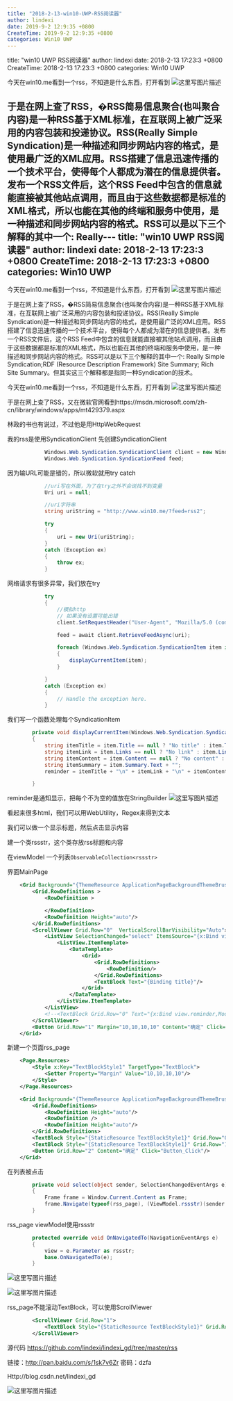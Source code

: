 ```yaml
---
title: "2018-2-13-win10-UWP-RSS阅读器"
author: lindexi
date: 2019-9-2 12:9:35 +0800
CreateTime: 2019-9-2 12:9:35 +0800
categories: Win10 UWP
---
```


title: "win10 UWP RSS阅读器"
author: lindexi
date: 2018-2-13 17:23:3 +0800
CreateTime: 2018-2-13 17:23:3 +0800
categories: Win10 UWP

<!--more-->




<!--more-->



<div id="toc"></div>

今天在win10.me看到一个rss，不知道是什么东西，打开看到
![这里写图片描述](http://img.blog.csdn.net/20160222151447588)

于是在网上查了RSS，�RSS简易信息聚合(也叫聚合内容)是一种RSS基于XML标准，在互联网上被广泛采用的内容包装和投递协议。RSS(Really Simple Syndication)是一种描述和同步网站内容的格式，是使用最广泛的XML应用。RSS搭建了信息迅速传播的一个技术平台，使得每个人都成为潜在的信息提供者。发布一个RSS文件后，这个RSS Feed中包含的信息就能直接被其他站点调用，而且由于这些数据都是标准的XML格式，所以也能在其他的终端和服务中使用，是一种描述和同步网站内容的格式。RSS可以是以下三个解释的其中一个: Really---
title: "win10 UWP RSS阅读器"
author: lindexi
date: 2018-2-13 17:23:3 +0800
CreateTime: 2018-2-13 17:23:3 +0800
categories: Win10 UWP
---


<!--more-->



<div id="toc"></div>

今天在win10.me看到一个rss，不知道是什么东西，打开看到
![这里写图片描述](http://img.blog.csdn.net/20160222151447588)

于是在网上查了RSS，�RSS简易信息聚合(也叫聚合内容)是一种RSS基于XML标准，在互联网上被广泛采用的内容包装和投递协议。RSS(Really Simple Syndication)是一种描述和同步网站内容的格式，是使用最广泛的XML应用。RSS搭建了信息迅速传播的一个技术平台，使得每个人都成为潜在的信息提供者。发布一个RSS文件后，这个RSS Feed中包含的信息就能直接被其他站点调用，而且由于这些数据都是标准的XML格式，所以也能在其他的终端和服务中使用，是一种描述和同步网站内容的格式。RSS可以是以下三个解释的其中一个: Really Simple Syndication;RDF (Resource Description Framework) Site Summary; Rich Site Summary。但其实这三个解释都是指同一种Syndication的技术。

<!--more-->

<div id="toc"></div>

今天在win10.me看到一个rss，不知道是什么东西，打开看到
![这里写图片描述](http://img.blog.csdn.net/20160222151447588)

于是在网上查了RSS，又在微软官网看到https://msdn.microsoft.com/zh-cn/library/windows/apps/mt429379.aspx

林政的书也有说过，不过他是用HttpWebRequest

我的rss是使用SyndicationClient
先创建SyndicationClient

```csharp
            Windows.Web.Syndication.SyndicationClient client = new Windows.Web.Syndication.SyndicationClient();
            Windows.Web.Syndication.SyndicationFeed feed;
```

因为输URL可能是错的，所以微软就用try catch

```csharp
            //uri写在外面，为了在try之外不会说找不到变量
            Uri uri = null;

            //uri字符串
            string uriString = "http://www.win10.me/?feed=rss2";

            try
            {
                uri = new Uri(uriString);
            }
            catch (Exception ex)
            {
                throw ex;
            }
```
网络请求有很多异常，我们放在try 

```csharp
            try
            {
                //模拟http 
                // 如果没有设置可能出错
                client.SetRequestHeader("User-Agent", "Mozilla/5.0 (compatible; MSIE 10.0; Windows NT 6.2; WOW64; Trident/6.0)");

                feed = await client.RetrieveFeedAsync(uri);

                foreach (Windows.Web.Syndication.SyndicationItem item in feed.Items)
                {
                    displayCurrentItem(item);
                }

            }
            catch (Exception ex)
            {
                // Handle the exception here.
            }
```

我们写一个函数处理每个SyndicationItem

```csharp
        private void displayCurrentItem(Windows.Web.Syndication.SyndicationItem item)
        {
            string itemTitle = item.Title == null ? "No title" : item.Title.Text;
            string itemLink = item.Links == null ? "No link" : item.Links.FirstOrDefault().ToString();
            string itemContent = item.Content == null ? "No content" : item.Content.Text;
            string itemSummary = item.Summary.Text + "";
            reminder = itemTitle + "\n" + itemLink + "\n" + itemContent+"\n"+itemSummary+"\n";

        }
```

reminder是通知显示，把每个不为空的值放在StringBuilder
![这里写图片描述](http://img.blog.csdn.net/20160222152926727)

看起来很多html，我们可以用WebUtility，Regex来得到文本

我们可以做一个显示标题，然后点击显示内容

建一个类rssstr，这个类存放rss标题和内容

在viewModel 一个列表`ObservableCollection<rssstr>`

界面MainPage

```xml
    <Grid Background="{ThemeResource ApplicationPageBackgroundThemeBrush}">
        <Grid.RowDefinitions >
            <RowDefinition >

            </RowDefinition>
            <RowDefinition Height="auto"/>
        </Grid.RowDefinitions>
        <ScrollViewer Grid.Row="0"  VerticalScrollBarVisibility="Auto">
            <ListView SelectionChanged="select" ItemsSource="{x:Bind view.rsslist}">
                <ListView.ItemTemplate>
                    <DataTemplate>
                        <Grid>
                            <Grid.RowDefinitions>
                                <RowDefinition/>
                            </Grid.RowDefinitions>
                            <TextBlock Text="{Binding title}"/>
                        </Grid>
                    </DataTemplate>
                </ListView.ItemTemplate>
            </ListView>
            <!--<TextBlock Grid.Row="0" Text="{x:Bind view.reminder,Mode=OneWay}" TextWrapping="Wrap"/>-->
        </ScrollViewer>
        <Button Grid.Row="1" Margin="10,10,10,10" Content="确定" Click="Button_Click"/>
    </Grid>
```

新建一个页面rss_page

```xml
    <Page.Resources>
        <Style x:Key="TextBlockStyle1" TargetType="TextBlock">
            <Setter Property="Margin" Value="10,10,10,10"/>
        </Style>
    </Page.Resources>

    <Grid Background="{ThemeResource ApplicationPageBackgroundThemeBrush}">
        <Grid.RowDefinitions>
            <RowDefinition Height="auto"/>
            <RowDefinition />
            <RowDefinition Height="auto"/>
        </Grid.RowDefinitions>
        <TextBlock Style="{StaticResource TextBlockStyle1}" Grid.Row="0" Text="{x:Bind view.title}"/>
        <TextBlock Style="{StaticResource TextBlockStyle1}" Grid.Row="1" Text="{x:Bind view.summary}"/>
        <Button Grid.Row="2" Content="确定" Click="Button_Click"/>
    </Grid>
```

在列表被点击

```csharp
        private void select(object sender, SelectionChangedEventArgs e)
        {
            Frame frame = Window.Current.Content as Frame;
            frame.Navigate(typeof(rss_page), (ViewModel.rssstr)(sender as ListView).SelectedItem);
        }
```

rss_page viewModel使用rssstr

```csharp
        protected override void OnNavigatedTo(NavigationEventArgs e)
        {
            view = e.Parameter as rssstr;
            base.OnNavigatedTo(e);
        }
```
![这里写图片描述](http://img.blog.csdn.net/20160222153520940)

![这里写图片描述](http://img.blog.csdn.net/20160222153545766)

rss_page不能滚动TextBlock，可以使用ScrollViewer

```xml
        <ScrollViewer Grid.Row="1">
            <TextBlock Style="{StaticResource TextBlockStyle1}" Grid.Row="1" Text="{x:Bind view.summary}" TextWrapping="Wrap"/>
        </ScrollViewer>
```

源代码
https://github.com/lindexi/lindexi_gd/tree/master/rss

链接：http://pan.baidu.com/s/1sk7v6Zr 密码：dzfa

Http://blog.csdn.net/lindexi_gd

![这里写图片描述](http://img.blog.csdn.net/20160222155811716)


